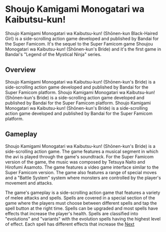 # Shoujo Kamigami Monogatari wa Kaibutsu-kun!

Shoujo Kamigami Monogatari wa Kaibutsu-kun! (Shōnen-kun Black-Haired Girl) is a side-scrolling action game developed and published by Bandai for the Super Famicom. It's the sequel to the Super Famicom game Shoujou Monogatari wa Kaibutsu-kun! (Shōnen-kun's Bride) and it's the first game in Bandai's "Legend of the Mystical Ninja" series.

## Overview

Shoujo Kamigami Monogatari wa Kaibutsu-kun! (Shōnen-kun's Bride) is a side-scrolling action game developed and published by Bandai for the Super Famicom platform. Shoujo Kamigami Monogatari wa Kaibutsu-kun! (Shōnen-kun's Bride) is a side-scrolling action game developed and published by Bandai for the Super Famicom platform. Shoujo Kamigami Monogatari wa Kaibutsu-kun! (Shōnen-kun's Bride) is a side-scrolling action game developed and published by Bandai for the Super Famicom platform.

## Gameplay

Shoujo Kamigami Monogatari wa Kaibutsu-kun! (Shōnen-kun's Bride) is a side-scrolling action game. The game features a musical segment in which the avi is played through the game's soundtrack. For the Super Famicom version of the game, the music was composed by Tetsuya Naito and Hirofumi Asamoto. The game features a video game interface similar to the Super Famicom version. The game also features a range of special moves and a "Battle System" system where monsters are controlled by the player's movement and attacks.

The game's gameplay is a side-scrolling action game that features a variety of melee attacks and spells. Spells are covered in a special section of the game where the players must choose between different spells and tap the spell button at the right time. Spells can be upgraded and most spells have effects that increase the player's health. Spells are classified into "evolutions" and "variants" with the evolution spells having the highest level of effect. Each spell has different effects that increase the
[Next](26.md)